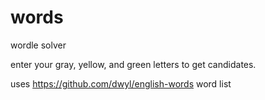 # words

wordle solver

enter your gray, yellow, and green letters to get candidates. 

uses https://github.com/dwyl/english-words word list
